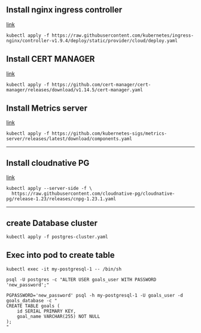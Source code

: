 ## Install nginx ingress controller 
[link](https://kubernetes.github.io/ingress-nginx/deploy/#azure)
```
kubectl apply -f https://raw.githubusercontent.com/kubernetes/ingress-nginx/controller-v1.9.4/deploy/static/provider/cloud/deploy.yaml
```

## Install CERT MANAGER
[link](https://cert-manager.io/docs/installation/kubectl/)
```
kubectl apply -f https://github.com/cert-manager/cert-manager/releases/download/v1.14.5/cert-manager.yaml
```

## Install Metrics server
[link](https://github.com/kubernetes-sigs/metrics-server)
```
kubectl apply -f https://github.com/kubernetes-sigs/metrics-server/releases/latest/download/components.yaml
```

************************************************************************************************************************************************************************************


## Install cloudnative PG
[link](https://cloudnative-pg.io/documentation/current/installation_upgrade/)
```
kubectl apply --server-side -f \
  https://raw.githubusercontent.com/cloudnative-pg/cloudnative-pg/release-1.23/releases/cnpg-1.23.1.yaml
```

************************************************************************************************************************************************************************************


## create Database cluster
```
kubectl apply -f postgres-cluster.yaml
```

## Exec into pod to create table
```
kubectl exec -it my-postgresql-1 -- /bin/sh
```

```
psql -U postgres -c "ALTER USER goals_user WITH PASSWORD 'new_password';"
```

```
PGPASSWORD='new_password' psql -h my-postgresql-1 -U goals_user -d goals_database -c "
CREATE TABLE goals (
    id SERIAL PRIMARY KEY,
    goal_name VARCHAR(255) NOT NULL
);
"
```
